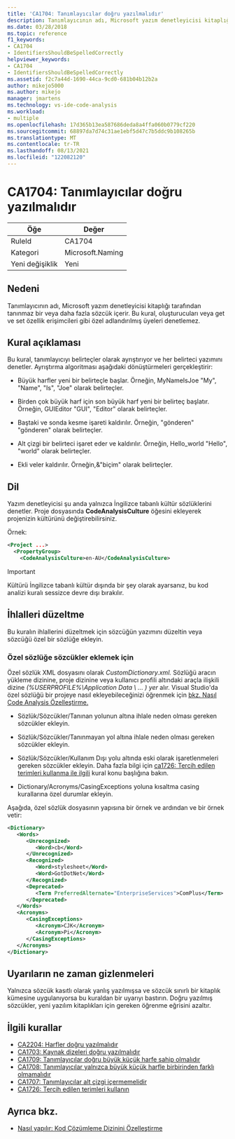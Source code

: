 ```yaml
---
title: 'CA1704: Tanımlayıcılar doğru yazılmalıdır'
description: Tanımlayıcının adı, Microsoft yazım denetleyicisi kitaplığı tarafından tanınmaz bir veya daha fazla sözcük içerir. Bu kural, oluşturucuları veya get ve set özellik erişimcileri gibi özel adlandırılmış üyeleri denetlemez.
ms.date: 03/28/2018
ms.topic: reference
f1_keywords:
- CA1704
- IdentifiersShouldBeSpelledCorrectly
helpviewer_keywords:
- CA1704
- IdentifiersShouldBeSpelledCorrectly
ms.assetid: f2c7a44d-1690-44ca-9cd0-681b04b12b2a
author: mikejo5000
ms.author: mikejo
manager: jmartens
ms.technology: vs-ide-code-analysis
ms.workload:
- multiple
ms.openlocfilehash: 17d365b13ea587686deda8a4ffa060b0779cf220
ms.sourcegitcommit: 68897da7d74c31ae1ebf5d47c7b5ddc9b108265b
ms.translationtype: MT
ms.contentlocale: tr-TR
ms.lasthandoff: 08/13/2021
ms.locfileid: "122082120"
---
```

# <a name="ca1704-identifiers-should-be-spelled-correctly"></a>CA1704: Tanımlayıcılar doğru yazılmalıdır

|Öğe|Değer|
|-|-|
|RuleId|CA1704|
|Kategori|Microsoft.Naming|
|Yeni değişiklik|Yeni|

## <a name="cause"></a>Nedeni

Tanımlayıcının adı, Microsoft yazım denetleyicisi kitaplığı tarafından tanınmaz bir veya daha fazla sözcük içerir. Bu kural, oluşturucuları veya get ve set özellik erişimcileri gibi özel adlandırılmış üyeleri denetlemez.

## <a name="rule-description"></a>Kural açıklaması

Bu kural, tanımlayıcıyı belirteçler olarak ayrıştırıyor ve her belirteci yazımını denetler. Ayrıştırma algoritması aşağıdaki dönüştürmeleri gerçekleştirir:

- Büyük harfler yeni bir belirteçle başlar. Örneğin, MyNameIsJoe "My", "Name", "Is", "Joe" olarak belirteçler.

- Birden çok büyük harf için son büyük harf yeni bir belirteç başlatır. Örneğin, GUIEditor "GUI", "Editor" olarak belirteçler.

- Baştaki ve sonda kesme işareti kaldırılır. Örneğin, "gönderen" "gönderen" olarak belirteçler.

- Alt çizgi bir belirteci işaret eder ve kaldırılır. Örneğin, Hello_world "Hello", "world" olarak belirteçler.

- Ekli veler kaldırılır. Örneğin,&"biçim" olarak belirteçler.

## <a name="language"></a>Dil

Yazım denetleyicisi şu anda yalnızca İngilizce tabanlı kültür sözlüklerini denetler. Proje dosyasında **CodeAnalysisCulture** öğesini ekleyerek projenizin kültürünü değiştirebilirsiniz.

Örnek:

```xml
<Project ...>
  <PropertyGroup>
    <CodeAnalysisCulture>en-AU</CodeAnalysisCulture>
```

> [!IMPORTANT]
> Kültürü İngilizce tabanlı kültür dışında bir şey olarak ayarsanız, bu kod analizi kuralı sessizce devre dışı bırakılır.

## <a name="how-to-fix-violations"></a>İhlalleri düzeltme

Bu kuralın ihlallerini düzeltmek için sözcüğün yazımını düzeltin veya sözcüğü özel bir sözlüğe ekleyin.

### <a name="to-add-words-to-a-custom-dictionary"></a>Özel sözlüğe sözcükler eklemek için

Özel sözlük XML dosyasını olarak *CustomDictionary.xml.* Sözlüğü aracın yükleme dizinine, proje dizinine veya kullanıcı profili altındaki araçla ilişkili dizine *(%USERPROFILE%\Application Data \\ ... ) yer* alır. Visual Studio'da özel sözlüğü bir projeye nasıl ekleyebileceğinizi öğrenmek için [bkz. Nasıl Code Analysis Özelleştirme.](../code-quality/how-to-customize-the-code-analysis-dictionary.md)

- Sözlük/Sözcükler/Tanınan yolunun altına ihlale neden olması gereken sözcükler ekleyin.

- Sözlük/Sözcükler/Tanınmayan yol altına ihlale neden olması gereken sözcükler ekleyin.

- Sözlük/Sözcükler/Kullanım Dışı yolu altında eski olarak işaretlenmeleri gereken sözcükler ekleyin. Daha fazla bilgi için [ca1726: Tercih edilen terimleri kullanma ile ilgili](../code-quality/ca1726.md) kural konu başlığına bakın.

- Dictionary/Acronyms/CasingExceptions yoluna kısaltma casing kurallarına özel durumlar ekleyin.

Aşağıda, özel sözlük dosyasının yapısına bir örnek ve ardından ve bir örnek vetir:

```xml
<Dictionary>
   <Words>
      <Unrecognized>
         <Word>cb</Word>
      </Unrecognized>
      <Recognized>
         <Word>stylesheet</Word>
         <Word>GotDotNet</Word>
      </Recognized>
      <Deprecated>
         <Term PreferredAlternate="EnterpriseServices">ComPlus</Term>
      </Deprecated>
   </Words>
   <Acronyms>
      <CasingExceptions>
         <Acronym>CJK</Acronym>
         <Acronym>Pi</Acronym>
      </CasingExceptions>
   </Acronyms>
</Dictionary>
```

## <a name="when-to-suppress-warnings"></a>Uyarıların ne zaman gizlenmeleri

Yalnızca sözcük kasıtlı olarak yanlış yazılmışsa ve sözcük sınırlı bir kitaplık kümesine uygulanıyorsa bu kuraldan bir uyarıyı bastırın. Doğru yazılmış sözcükler, yeni yazılım kitaplıkları için gereken öğrenme eğrisini azaltır.

## <a name="related-rules"></a>İlgili kurallar

- [CA2204: Harfler doğru yazılmalıdır](../code-quality/ca2204.md)
- [CA1703: Kaynak dizeleri doğru yazılmalıdır](../code-quality/ca1703.md)
- [CA1709: Tanımlayıcılar doğru büyük küçük harfe sahip olmalıdır](../code-quality/ca1709.md)
- [CA1708: Tanımlayıcılar yalnızca büyük küçük harfle birbirinden farklı olmamalıdır](/dotnet/fundamentals/code-analysis/quality-rules/ca1708)
- [CA1707: Tanımlayıcılar alt çizgi içermemelidir](/dotnet/fundamentals/code-analysis/quality-rules/ca1707)
- [CA1726: Tercih edilen terimleri kullanın](../code-quality/ca1726.md)

## <a name="see-also"></a>Ayrıca bkz.

- [Nasıl yapılır: Kod Çözümleme Dizinini Özelleştirme](../code-quality/how-to-customize-the-code-analysis-dictionary.md)
